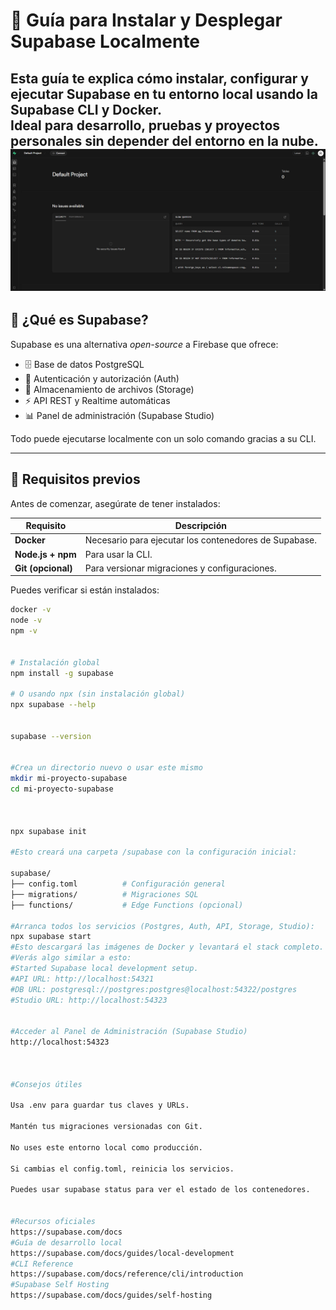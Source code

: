 # 🧩 Guía para Instalar y Desplegar Supabase Localmente

Esta guía te explica cómo instalar, configurar y ejecutar **Supabase** en tu entorno local usando la **Supabase CLI** y **Docker**.  
Ideal para desarrollo, pruebas y proyectos personales sin depender del entorno en la nube.
![alt text](image.png)
---

## 🚀 ¿Qué es Supabase?

Supabase es una alternativa *open-source* a Firebase que ofrece:
- 🗄️ Base de datos PostgreSQL
- 🔐 Autenticación y autorización (Auth)
- 💾 Almacenamiento de archivos (Storage)
- ⚡ API REST y Realtime automáticas
- 📊 Panel de administración (Supabase Studio)

Todo puede ejecutarse localmente con un solo comando gracias a su CLI.

---

## 🧰 Requisitos previos

Antes de comenzar, asegúrate de tener instalados:

| Requisito | Descripción |
|------------|-------------|
| **Docker** | Necesario para ejecutar los contenedores de Supabase. |
| **Node.js + npm** | Para usar la CLI. |
| **Git (opcional)** | Para versionar migraciones y configuraciones. |

Puedes verificar si están instalados:
```bash
docker -v
node -v
npm -v


# Instalación global
npm install -g supabase

# O usando npx (sin instalación global)
npx supabase --help


supabase --version


#Crea un directorio nuevo o usar este mismo 
mkdir mi-proyecto-supabase
cd mi-proyecto-supabase



npx supabase init

#Esto creará una carpeta /supabase con la configuración inicial:

supabase/
├── config.toml          # Configuración general
├── migrations/          # Migraciones SQL
├── functions/           # Edge Functions (opcional)

#Arranca todos los servicios (Postgres, Auth, API, Storage, Studio):
npx supabase start
#Esto descargará las imágenes de Docker y levantará el stack completo.
#Verás algo similar a esto:
#Started Supabase local development setup.
#API URL: http://localhost:54321
#DB URL: postgresql://postgres:postgres@localhost:54322/postgres
#Studio URL: http://localhost:54323


#Acceder al Panel de Administración (Supabase Studio)
http://localhost:54323



#Consejos útiles

Usa .env para guardar tus claves y URLs.

Mantén tus migraciones versionadas con Git.

No uses este entorno local como producción.

Si cambias el config.toml, reinicia los servicios.

Puedes usar supabase status para ver el estado de los contenedores.


#Recursos oficiales
https://supabase.com/docs
#Guía de desarrollo local
https://supabase.com/docs/guides/local-development
#CLI Reference
https://supabase.com/docs/reference/cli/introduction
#Supabase Self Hosting
https://supabase.com/docs/guides/self-hosting